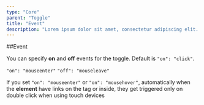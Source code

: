 ```yaml
---
type: "Core"
parent: "Toggle"
title: "Event"
description: "Lorem ipsum dolor sit amet, consectetur adipiscing elit. Nunc tempus laoreet leo sit amet iaculis."
---
```


##Event

You can specify **on** and **off** events for the toggle. Default is `"on": "click"`.

`"on": "mouseenter"` `"off": "mouseleave"`

<demo>
  <demovanilla src="inline/core/toggle/event">
  </demovanilla>
</demo>

If you set `"on": "mouseenter"` or `"on": "mousehover"`, automatically when the **element** have links on the tag or inside, they get triggered only on double click when using touch devices

<demo>
  <demovanilla src="inline/core/toggle/touch-links">
  </demovanilla>
</demo>
